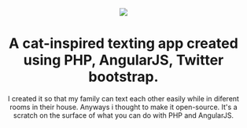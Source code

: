 <center>
  <img src="http://i.imgur.com/K3tdP6t.png">
  <h1>A cat-inspired texting app created using PHP, AngularJS, Twitter bootstrap.</h1>
  <p>I created it so that my family can text each other easily while in diferent rooms in their house. Anyways i thought to make it open-source. It's a scratch on the surface of what you can do with PHP and AngularJS.</p>
</center>
